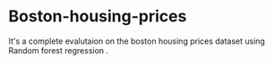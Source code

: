 # Boston-housing-prices
It's a complete evalutaion on the boston housing prices dataset using Random forest regression . 
